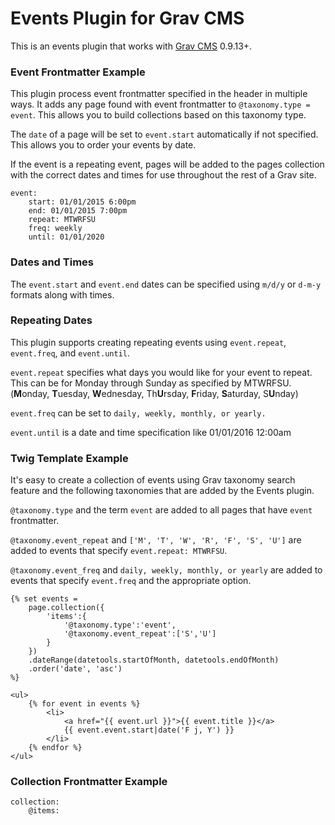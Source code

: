 # Events Plugin for Grav CMS

This is an events plugin that works with [Grav CMS](http://getgrav.org)  0.9.13+.

### Event Frontmatter Example

This plugin process event frontmatter specified in the header in multiple ways. It adds any page found with event frontmatter to `@taxonomy.type = event`. This allows you to build collections based on this taxonomy type.

The `date` of a page will be set to `event.start` automatically if not specified. This allows you to order your events by date.

If the event is a repeating event, pages will be added to the pages collection with the correct dates and times for use throughout the rest of a Grav site. 

```
event:
    start: 01/01/2015 6:00pm
    end: 01/01/2015 7:00pm
    repeat: MTWRFSU
    freq: weekly
    until: 01/01/2020
```

### Dates and Times

The `event.start` and `event.end` dates can be specified using `m/d/y` or `d-m-y` formats along with times.

### Repeating Dates

This plugin supports creating repeating events using `event.repeat`, `event.freq`, and `event.until`. 

`event.repeat` specifies what days you would like for your event to repeat. This can be for Monday through Sunday as specified by MTWRFSU. (**M**onday, **T**uesday, **W**ednesday, Th**U**rsday, **F**riday, **S**aturday, S**U**nday)

`event.freq` can be set to `daily, weekly, monthly, or yearly.`

`event.until` is a date and time specification like 01/01/2016 12:00am

### Twig Template Example

It's easy to create a collection of events using Grav taxonomy search feature and the following taxonomies that are added by the Events plugin.

`@taxonomy.type` and the term `event` are added to all pages that have `event` frontmatter.

`@taxonomy.event_repeat` and `['M', 'T', 'W', 'R', 'F', 'S', 'U']` are added to events that specify `event.repeat: MTWRFSU`.

`@taxonomy.event_freq` and `daily, weekly, monthly, or yearly` are added to events that specify `event.freq` and the appropriate option.

```
{% set events = 
    page.collection({
        'items':{
            '@taxonomy.type':'event',
            '@taxonomy.event_repeat':['S','U']
        }
    })
    .dateRange(datetools.startOfMonth, datetools.endOfMonth)
    .order('date', 'asc')
%}

<ul>
    {% for event in events %}
        <li>
            <a href="{{ event.url }}">{{ event.title }}</a> 
            {{ event.event.start|date('F j, Y') }}
        </li>
    {% endfor %}
</ul>
``` 

### Collection Frontmatter Example

```
collection:
    @items:
```
